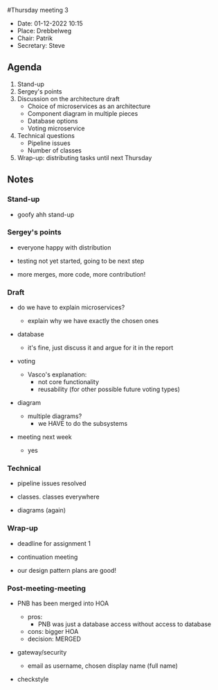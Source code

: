 #Thursday meeting 3

- Date: 01-12-2022 10:15
- Place: Drebbelweg
- Chair: Patrik
- Secretary: Steve

## Agenda

1. Stand-up
2. Sergey's points
3. Discussion on the architecture draft
    * Choice of microservices as an architecture
    * Component diagram in multiple pieces
    * Database options
    * Voting microservice
4. Technical questions
    * Pipeline issues
    * Number of classes
5. Wrap-up: distributing tasks until next Thursday

## Notes

### Stand-up
- goofy ahh stand-up

### Sergey's points

- everyone happy with distribution

- testing not yet started, going to be next step

- more merges, more code, more contribution!

### Draft

- do we have to explain microservices?
    - explain why we have exactly the chosen ones

- database
    - it's fine, just discuss it and argue for it in the report

- voting
    - Vasco's explanation:
        - not core functionality
        - reusability (for other possible future voting types)

- diagram
    - multiple diagrams?
        - we HAVE to do the subsystems

- meeting next week
    - yes

### Technical

- pipeline issues resolved

- classes. classes everywhere

- diagrams (again)

### Wrap-up

- deadline for assignment 1

- continuation meeting

- our design pattern plans are good!


### Post-meeting-meeting

- PNB has been merged into HOA
    - pros:
        - PNB was just a database access without access to database
    - cons:
        bigger HOA
    - decision: MERGED

- gateway/security
    - email as username, chosen display name (full name)

- checkstyle